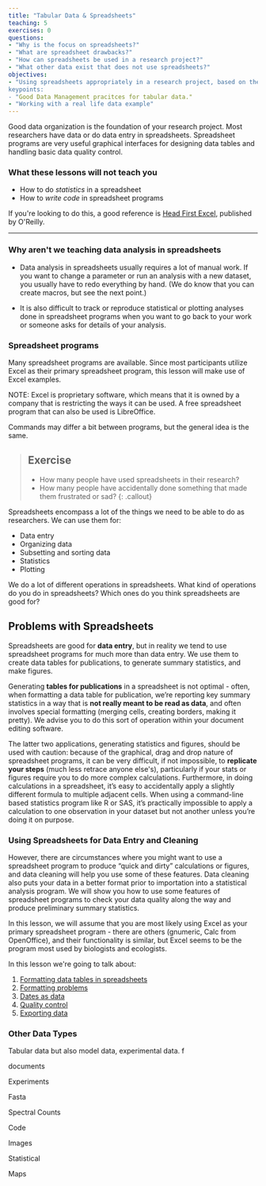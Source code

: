 ```yaml
---
title: "Tabular Data & Spreadsheets"
teaching: 5
exercises: 0
questions:
- "Why is the focus on spreadsheets?"
- "What are spreadsheet drawbacks?"
- "How can spreadsheets be used in a research project?"
- "What other data exist that does not use spreadsheets?"
objectives:
- "Using spreadsheets appropriately in a research project, based on their pro and cons
keypoints:
- "Good Data Management pracitces for tabular data."
- "Working with a real life data example"
---
```


Good data organization is the foundation of your research project. Most researchers have data or do data entry in spreadsheets. Spreadsheet programs are very useful graphical interfaces for designing data tables and handling basic data quality control. 

### What these lessons will not teach you

- How to do *statistics* in a spreadsheet
- How to *write code* in spreadsheet programs

If you're looking to do this, a good reference is [Head First Excel](https://www.amazon.com/Head-First-Excel-learners-spreadsheets/dp/0596807694/), published by O'Reilly.

---

### Why aren't we teaching data analysis in spreadsheets

- Data analysis in spreadsheets usually requires a lot of manual work. If you want to change a parameter or run an analysis with a new dataset, you usually have to redo everything by hand. (We do know that you can create macros, but see the next point.)
  
- It is also difficult to track or reproduce statistical or plotting analyses done in spreadsheet programs when you want to go back to your work or someone asks for details of your analysis.

### Spreadsheet programs

Many spreadsheet programs are available. Since most participants utilize Excel as their primary spreadsheet program, this lesson will make use of Excel examples.

NOTE: Excel is proprietary software, which means that it is owned by a company that is restricting the ways it can be used. A free spreadsheet program that can also be used is LibreOffice.

Commands may differ a bit between programs, but the general idea is the same.

> ## Exercise
> - How many people have used spreadsheets in their research?
> - How many people have accidentally done something that made them
> frustrated or sad?
{: .callout}

Spreadsheets encompass a lot of the things we need to be able to do as researchers. We can use them for:

- Data entry
- Organizing data
- Subsetting and sorting data
- Statistics
- Plotting

We do a lot of different operations in spreadsheets. What kind of operations do you do in spreadsheets? Which ones do you think spreadsheets are good for?


## Problems with Spreadsheets

Spreadsheets are good for **data entry**, but in reality we tend to use spreadsheet programs for much more than data entry. We use them to create data tables for publications, to generate summary statistics, and make figures.

Generating **tables for publications** in a spreadsheet is not optimal - often, when formatting a data table for publication, we’re
reporting key summary statistics in a way that is **not really meant to be read as data**, and often involves special formatting
(merging cells, creating borders, making it pretty). We advise you to do this sort of operation within your document editing software.

The latter two applications, generating statistics and figures, should be used with caution: because of the graphical, drag and drop nature of spreadsheet programs, it can be very difficult, if not impossible, to **replicate your steps** (much less retrace anyone else's), particularly if your stats or figures require you to do more complex calculations. Furthermore, in doing calculations in a spreadsheet, it’s easy to accidentally apply a slightly different formula to multiple adjacent cells. When using a 
command-line based statistics program like R or SAS, it’s practically impossible to apply a calculation to one observation in your 
dataset but not another unless you’re doing it on purpose. 

### Using Spreadsheets for Data Entry and Cleaning

However, there are circumstances where you might want to use a spreadsheet program to produce “quick and dirty” calculations or figures, and data cleaning will help you use some of these features. Data cleaning also puts your data in a better format prior to importation into a statistical analysis program. We will show you how to use some features of spreadsheet programs to check your data quality along the way and produce preliminary summary statistics.

In this lesson, we will assume that you are most likely using Excel as your primary spreadsheet program - there are others (gnumeric, Calc from OpenOffice), and their functionality is similar, but Excel seems to be the program most used by biologists and ecologists.

In this lesson we're going to talk about:

1. [Formatting data tables in spreadsheets](../01-format-data/)
2. [Formatting problems](../02-common-mistakes/)
3. [Dates as data](../03-dates-as-data/)
4. [Quality control](../04-quality-control/)
5. [Exporting data](../05-exporting-data/)



### Other Data Types

Tabular data but also model data, experimental data. f

documents

Experiments

Fasta

Spectral Counts

Code

Images

Statistical

Maps





